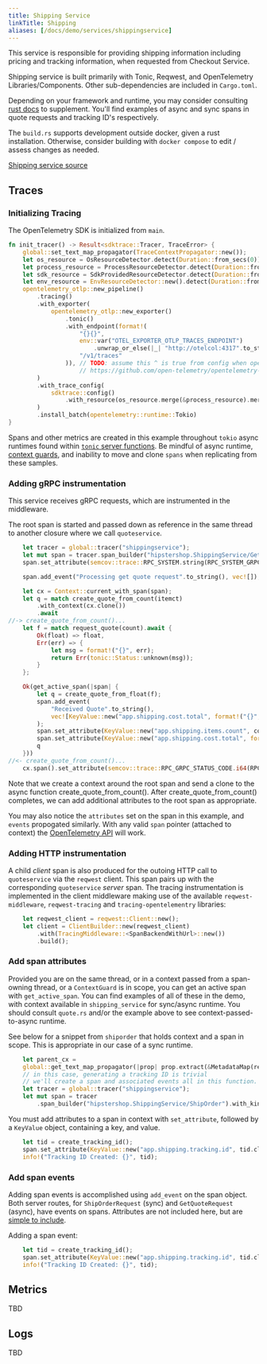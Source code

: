```yaml
---
title: Shipping Service
linkTitle: Shipping
aliases: [/docs/demo/services/shippingservice]
---
```


This service is responsible for providing shipping information including pricing
and tracking information, when requested from Checkout Service.

Shipping service is built primarily with Tonic, Reqwest, and OpenTelemetry
Libraries/Components. Other sub-dependencies are included in `Cargo.toml`.

Depending on your framework and runtime, you may consider consulting
[rust docs](/docs/instrumentation/rust/) to supplement.
You'll find examples of async and sync spans in quote requests and tracking ID's
respectively.

The `build.rs` supports development outside docker, given a rust installation.
Otherwise, consider building with `docker compose` to edit / assess changes as needed.

[Shipping service source](https://github.com/open-telemetry/opentelemetry-demo/blob/main/src/shippingservice/)

## Traces

### Initializing Tracing

The OpenTelemetry SDK is initialized from `main`.

```rust
fn init_tracer() -> Result<sdktrace::Tracer, TraceError> {
    global::set_text_map_propagator(TraceContextPropagator::new());
    let os_resource = OsResourceDetector.detect(Duration::from_secs(0));
    let process_resource = ProcessResourceDetector.detect(Duration::from_secs(0));
    let sdk_resource = SdkProvidedResourceDetector.detect(Duration::from_secs(0));
    let env_resource = EnvResourceDetector::new().detect(Duration::from_secs(0));
    opentelemetry_otlp::new_pipeline()
        .tracing()
        .with_exporter(
            opentelemetry_otlp::new_exporter()
                .tonic()
                .with_endpoint(format!(
                    "{}{}",
                    env::var("OTEL_EXPORTER_OTLP_TRACES_ENDPOINT")
                        .unwrap_or_else(|_| "http://otelcol:4317".to_string()),
                    "/v1/traces"
                )), // TODO: assume this ^ is true from config when opentelemetry crate > v0.17.0
                    // https://github.com/open-telemetry/opentelemetry-rust/pull/806 includes the environment variable.
        )
        .with_trace_config(
            sdktrace::config()
                .with_resource(os_resource.merge(&process_resource).merge(&sdk_resource).merge(&env_resource)),
        )
        .install_batch(opentelemetry::runtime::Tokio)
}
```

Spans and other metrics are created in this example throughout `tokio` async
runtimes found within [`tonic` server
functions](https://github.com/hyperium/tonic/blob/master/examples/helloworld-tutorial.md#writing-our-server).
Be mindful of async runtime, [context
guards](https://docs.rs/opentelemetry/latest/opentelemetry/struct.ContextGuard.html),
and inability to move and clone `spans` when replicating from these samples.

### Adding gRPC instrumentation

This service receives gRPC requests, which are instrumented in the middleware.

The root span is started and passed down as reference in the same thread
to another closure where we call `quoteservice`.

```rust
    let tracer = global::tracer("shippingservice");
    let mut span = tracer.span_builder("hipstershop.ShippingService/GetQuote").with_kind(SpanKind::Server).start_with_context(&tracer, &parent_cx);
    span.set_attribute(semcov::trace::RPC_SYSTEM.string(RPC_SYSTEM_GRPC));

    span.add_event("Processing get quote request".to_string(), vec![]);

    let cx = Context::current_with_span(span);
    let q = match create_quote_from_count(itemct)
        .with_context(cx.clone())
        .await
//-> create_quote_from_count()...
    let f = match request_quote(count).await {
        Ok(float) => float,
        Err(err) => {
            let msg = format!("{}", err);
            return Err(tonic::Status::unknown(msg));
        }
    };

    Ok(get_active_span(|span| {
        let q = create_quote_from_float(f);
        span.add_event(
            "Received Quote".to_string(),
            vec![KeyValue::new("app.shipping.cost.total", format!("{}", q))],
        );
        span.set_attribute(KeyValue::new("app.shipping.items.count", count as i64));
        span.set_attribute(KeyValue::new("app.shipping.cost.total", format!("{}", q)));
        q
    }))
//<- create_quote_from_count()...
    cx.span().set_attribute(semcov::trace::RPC_GRPC_STATUS_CODE.i64(RPC_GRPC_STATUS_CODE_OK));
```

Note that we create a context around the root span and send a clone to the
async function create_quote_from_count(). After create_quote_from_count()
completes, we can add additional attributes to the root span as appropriate.

You may also notice the `attributes` set on the span in this example, and
`events` propogated similarly. With any valid `span` pointer (attached to
context) the [OpenTelemetry API](https://docs.rs/opentelemetry/0.17.0/opentelemetry/trace/struct.SpanRef.html)
will work.

### Adding HTTP instrumentation

A child *client* span is also produced for the outoing HTTP call to
`quoteservice` via the `reqwest` client. This span pairs up with the
corresponding `quoteservice` *server* span. The tracing instrumentation is
implemented in the client middleware making use of the available
`reqwest-middleware`, `reqwest-tracing` and `tracing-opentelementry` libraries:

```rust
    let reqwest_client = reqwest::Client::new();
    let client = ClientBuilder::new(reqwest_client)
        .with(TracingMiddleware::<SpanBackendWithUrl>::new())
        .build();
```

### Add span attributes

Provided you are on the same thread, or in a context passed from a
span-owning thread, or a `ContextGuard` is in scope, you can get
an active span with `get_active_span`. You can find examples of all of these
in the demo, with context available in `shipping_service` for sync/async runtime.
You should consult `quote.rs` and/or the example above to see
context-passed-to-async runtime.

See below for a snippet from `shiporder` that holds context and a span in scope.
This is appropriate in our case of a sync runtime.

```rust
    let parent_cx =
    global::get_text_map_propagator(|prop| prop.extract(&MetadataMap(request.metadata())));
    // in this case, generating a tracking ID is trivial
    // we'll create a span and associated events all in this function.
    let tracer = global::tracer("shippingservice");
    let mut span = tracer
        .span_builder("hipstershop.ShippingService/ShipOrder").with_kind(SpanKind::Server).start_with_context(&tracer, &parent_cx);
```

You must add attributes to a span in context with `set_attribute`, followed by a
`KeyValue` object, containing a key, and value.

```rust
    let tid = create_tracking_id();
    span.set_attribute(KeyValue::new("app.shipping.tracking.id", tid.clone()));
    info!("Tracking ID Created: {}", tid);
```

### Add span events

Adding span events is accomplished using `add_event` on the span object. Both
server routes, for `ShipOrderRequest` (sync) and `GetQuoteRequest` (async),
have events on spans. Attributes are not included here, but are [simple to include](https://docs.rs/opentelemetry/latest/opentelemetry/trace/trait.Span.html#method.add_event).

Adding a span event:

```rust
    let tid = create_tracking_id();
    span.set_attribute(KeyValue::new("app.shipping.tracking.id", tid.clone()));
    info!("Tracking ID Created: {}", tid);
```

## Metrics

TBD

## Logs

TBD
